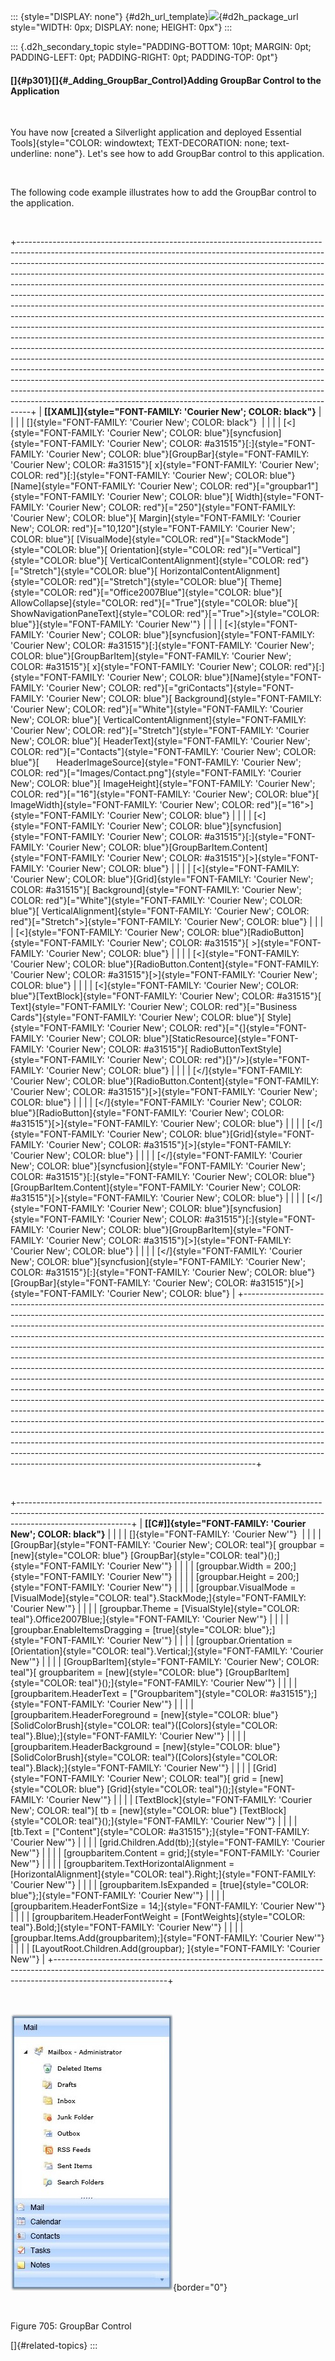 ::: {style="DISPLAY: none"}
[](ms-xhelp:///?Id=d2h_url_template){#d2h_url_template}![](!package_url!){#d2h_package_url style="WIDTH: 0px; DISPLAY: none; HEIGHT: 0px"}
:::

::: {.d2h_secondary_topic style="PADDING-BOTTOM: 10pt; MARGIN: 0pt; PADDING-LEFT: 0pt; PADDING-RIGHT: 0pt; PADDING-TOP: 0pt"}
#### []{#p301}[]{#_Adding_GroupBar_Control}Adding GroupBar Control to the Application

 

You have now [created a Silverlight application and deployed Essential Tools]{style="COLOR: windowtext; TEXT-DECORATION: none; text-underline: none"}. Let\'s see how to add GroupBar control to this application.

 

The following code example illustrates how to add the GroupBar control to the application.

 

+---------------------------------------------------------------------------------------------------------------------------------------------------------------------------------------------------------------------------------------------------------------------------------------------------------------------------------------------------------------------------------------------------------------------------------------------------------------------------------------------------------------------------------------------------------------------------------------------------------------------------------------------------------------------------------------------------------------------------------------------------------------------------------------------------------------------------------------------------------------------------------------------------------------------------------------------------------------------------------------------------------------------------------------------------------------------------------------------------------------------------------------------------------------------------------------------------------------------------------------------------------------------------------------------------+
| **[\[XAML\]]{style="FONT-FAMILY: 'Courier New'; COLOR: black"}**                                                                                                                                                                                                                                                                                                                                                                                                                                                                                                                                                                                                                                                                                                                                                                                                                                                                                                                                                                                                                                                                                                                                                                                                                                  |
|                                                                                                                                                                                                                                                                                                                                                                                                                                                                                                                                                                                                                                                                                                                                                                                                                                                                                                                                                                                                                                                                                                                                                                                                                                                                                                   |
| []{style="FONT-FAMILY: 'Courier New'; COLOR: black"}                                                                                                                                                                                                                                                                                                                                                                                                                                                                                                                                                                                                                                                                                                                                                                                                                                                                                                                                                                                                                                                                                                                                                                                                                                              |
|                                                                                                                                                                                                                                                                                                                                                                                                                                                                                                                                                                                                                                                                                                                                                                                                                                                                                                                                                                                                                                                                                                                                                                                                                                                                                                   |
| [\<]{style="FONT-FAMILY: 'Courier New'; COLOR: blue"}[syncfusion]{style="FONT-FAMILY: 'Courier New'; COLOR: #a31515"}[:]{style="FONT-FAMILY: 'Courier New'; COLOR: blue"}[GroupBar]{style="FONT-FAMILY: 'Courier New'; COLOR: #a31515"}[ x]{style="FONT-FAMILY: 'Courier New'; COLOR: red"}[:]{style="FONT-FAMILY: 'Courier New'; COLOR: blue"}[Name]{style="FONT-FAMILY: 'Courier New'; COLOR: red"}[=\"groupbar1\"]{style="FONT-FAMILY: 'Courier New'; COLOR: blue"}[ Width]{style="FONT-FAMILY: 'Courier New'; COLOR: red"}[=\"250\"]{style="FONT-FAMILY: 'Courier New'; COLOR: blue"}[ Margin]{style="FONT-FAMILY: 'Courier New'; COLOR: red"}[=\"10,120\"]{style="FONT-FAMILY: 'Courier New'; COLOR: blue"}[ [VisualMode]{style="COLOR: red"}[=\"StackMode\"]{style="COLOR: blue"}[ Orientation]{style="COLOR: red"}[=\"Vertical\"]{style="COLOR: blue"}[ VerticalContentAlignment]{style="COLOR: red"}[=\"Stretch\"]{style="COLOR: blue"}[ HorizontalContentAlignment]{style="COLOR: red"}[=\"Stretch\"]{style="COLOR: blue"}[ Theme]{style="COLOR: red"}[=\"Office2007Blue\"]{style="COLOR: blue"}[ AllowCollapse]{style="COLOR: red"}[=\"True\"]{style="COLOR: blue"}[ ShowNavigationPaneText]{style="COLOR: red"}[=\"True\"\>]{style="COLOR: blue"}]{style="FONT-FAMILY: 'Courier New'"} |
|                                                                                                                                                                                                                                                                                                                                                                                                                                                                                                                                                                                                                                                                                                                                                                                                                                                                                                                                                                                                                                                                                                                                                                                                                                                                                                   |
| [\<]{style="FONT-FAMILY: 'Courier New'; COLOR: blue"}[syncfusion]{style="FONT-FAMILY: 'Courier New'; COLOR: #a31515"}[:]{style="FONT-FAMILY: 'Courier New'; COLOR: blue"}[GroupBarItem]{style="FONT-FAMILY: 'Courier New'; COLOR: #a31515"}[ x]{style="FONT-FAMILY: 'Courier New'; COLOR: red"}[:]{style="FONT-FAMILY: 'Courier New'; COLOR: blue"}[Name]{style="FONT-FAMILY: 'Courier New'; COLOR: red"}[=\"griContacts\"]{style="FONT-FAMILY: 'Courier New'; COLOR: blue"}[ Background]{style="FONT-FAMILY: 'Courier New'; COLOR: red"}[=\"White\"]{style="FONT-FAMILY: 'Courier New'; COLOR: blue"}[ VerticalContentAlignment]{style="FONT-FAMILY: 'Courier New'; COLOR: red"}[=\"Stretch\"]{style="FONT-FAMILY: 'Courier New'; COLOR: blue"}[ HeaderText]{style="FONT-FAMILY: 'Courier New'; COLOR: red"}[=\"Contacts\"]{style="FONT-FAMILY: 'Courier New'; COLOR: blue"}[       HeaderImageSource]{style="FONT-FAMILY: 'Courier New'; COLOR: red"}[=\"Images/Contact.png\"]{style="FONT-FAMILY: 'Courier New'; COLOR: blue"}[ ImageHeight]{style="FONT-FAMILY: 'Courier New'; COLOR: red"}[=\"16\"]{style="FONT-FAMILY: 'Courier New'; COLOR: blue"}[ ImageWidth]{style="FONT-FAMILY: 'Courier New'; COLOR: red"}[=\"16\"\>]{style="FONT-FAMILY: 'Courier New'; COLOR: blue"}                |
|                                                                                                                                                                                                                                                                                                                                                                                                                                                                                                                                                                                                                                                                                                                                                                                                                                                                                                                                                                                                                                                                                                                                                                                                                                                                                                   |
| [\<]{style="FONT-FAMILY: 'Courier New'; COLOR: blue"}[syncfusion]{style="FONT-FAMILY: 'Courier New'; COLOR: #a31515"}[:]{style="FONT-FAMILY: 'Courier New'; COLOR: blue"}[GroupBarItem.Content]{style="FONT-FAMILY: 'Courier New'; COLOR: #a31515"}[\>]{style="FONT-FAMILY: 'Courier New'; COLOR: blue"}                                                                                                                                                                                                                                                                                                                                                                                                                                                                                                                                                                                                                                                                                                                                                                                                                                                                                                                                                                                          |
|                                                                                                                                                                                                                                                                                                                                                                                                                                                                                                                                                                                                                                                                                                                                                                                                                                                                                                                                                                                                                                                                                                                                                                                                                                                                                                   |
| [\<]{style="FONT-FAMILY: 'Courier New'; COLOR: blue"}[Grid]{style="FONT-FAMILY: 'Courier New'; COLOR: #a31515"}[ Background]{style="FONT-FAMILY: 'Courier New'; COLOR: red"}[=\"White\"]{style="FONT-FAMILY: 'Courier New'; COLOR: blue"}[ VerticalAlignment]{style="FONT-FAMILY: 'Courier New'; COLOR: red"}[=\"Stretch\"\>]{style="FONT-FAMILY: 'Courier New'; COLOR: blue"}                                                                                                                                                                                                                                                                                                                                                                                                                                                                                                                                                                                                                                                                                                                                                                                                                                                                                                                    |
|                                                                                                                                                                                                                                                                                                                                                                                                                                                                                                                                                                                                                                                                                                                                                                                                                                                                                                                                                                                                                                                                                                                                                                                                                                                                                                   |
| [\<]{style="FONT-FAMILY: 'Courier New'; COLOR: blue"}[RadioButton]{style="FONT-FAMILY: 'Courier New'; COLOR: #a31515"}[ \>]{style="FONT-FAMILY: 'Courier New'; COLOR: blue"}                                                                                                                                                                                                                                                                                                                                                                                                                                                                                                                                                                                                                                                                                                                                                                                                                                                                                                                                                                                                                                                                                                                      |
|                                                                                                                                                                                                                                                                                                                                                                                                                                                                                                                                                                                                                                                                                                                                                                                                                                                                                                                                                                                                                                                                                                                                                                                                                                                                                                   |
| [\<]{style="FONT-FAMILY: 'Courier New'; COLOR: blue"}[RadioButton.Content]{style="FONT-FAMILY: 'Courier New'; COLOR: #a31515"}[\>]{style="FONT-FAMILY: 'Courier New'; COLOR: blue"}                                                                                                                                                                                                                                                                                                                                                                                                                                                                                                                                                                                                                                                                                                                                                                                                                                                                                                                                                                                                                                                                                                               |
|                                                                                                                                                                                                                                                                                                                                                                                                                                                                                                                                                                                                                                                                                                                                                                                                                                                                                                                                                                                                                                                                                                                                                                                                                                                                                                   |
| [\<]{style="FONT-FAMILY: 'Courier New'; COLOR: blue"}[TextBlock]{style="FONT-FAMILY: 'Courier New'; COLOR: #a31515"}[ Text]{style="FONT-FAMILY: 'Courier New'; COLOR: red"}[=\"Business Cards\"]{style="FONT-FAMILY: 'Courier New'; COLOR: blue"}[ Style]{style="FONT-FAMILY: 'Courier New'; COLOR: red"}[=\"{]{style="FONT-FAMILY: 'Courier New'; COLOR: blue"}[StaticResource]{style="FONT-FAMILY: 'Courier New'; COLOR: #a31515"}[ RadioButtonTextStyle]{style="FONT-FAMILY: 'Courier New'; COLOR: red"}[}\"/\>]{style="FONT-FAMILY: 'Courier New'; COLOR: blue"}                                                                                                                                                                                                                                                                                                                                                                                                                                                                                                                                                                                                                                                                                                                              |
|                                                                                                                                                                                                                                                                                                                                                                                                                                                                                                                                                                                                                                                                                                                                                                                                                                                                                                                                                                                                                                                                                                                                                                                                                                                                                                   |
| [\</]{style="FONT-FAMILY: 'Courier New'; COLOR: blue"}[RadioButton.Content]{style="FONT-FAMILY: 'Courier New'; COLOR: #a31515"}[\>]{style="FONT-FAMILY: 'Courier New'; COLOR: blue"}                                                                                                                                                                                                                                                                                                                                                                                                                                                                                                                                                                                                                                                                                                                                                                                                                                                                                                                                                                                                                                                                                                              |
|                                                                                                                                                                                                                                                                                                                                                                                                                                                                                                                                                                                                                                                                                                                                                                                                                                                                                                                                                                                                                                                                                                                                                                                                                                                                                                   |
| [\</]{style="FONT-FAMILY: 'Courier New'; COLOR: blue"}[RadioButton]{style="FONT-FAMILY: 'Courier New'; COLOR: #a31515"}[\>]{style="FONT-FAMILY: 'Courier New'; COLOR: blue"}                                                                                                                                                                                                                                                                                                                                                                                                                                                                                                                                                                                                                                                                                                                                                                                                                                                                                                                                                                                                                                                                                                                      |
|                                                                                                                                                                                                                                                                                                                                                                                                                                                                                                                                                                                                                                                                                                                                                                                                                                                                                                                                                                                                                                                                                                                                                                                                                                                                                                   |
| [\</]{style="FONT-FAMILY: 'Courier New'; COLOR: blue"}[Grid]{style="FONT-FAMILY: 'Courier New'; COLOR: #a31515"}[\>]{style="FONT-FAMILY: 'Courier New'; COLOR: blue"}                                                                                                                                                                                                                                                                                                                                                                                                                                                                                                                                                                                                                                                                                                                                                                                                                                                                                                                                                                                                                                                                                                                             |
|                                                                                                                                                                                                                                                                                                                                                                                                                                                                                                                                                                                                                                                                                                                                                                                                                                                                                                                                                                                                                                                                                                                                                                                                                                                                                                   |
| [\</]{style="FONT-FAMILY: 'Courier New'; COLOR: blue"}[syncfusion]{style="FONT-FAMILY: 'Courier New'; COLOR: #a31515"}[:]{style="FONT-FAMILY: 'Courier New'; COLOR: blue"}[GroupBarItem.Content]{style="FONT-FAMILY: 'Courier New'; COLOR: #a31515"}[\>]{style="FONT-FAMILY: 'Courier New'; COLOR: blue"}                                                                                                                                                                                                                                                                                                                                                                                                                                                                                                                                                                                                                                                                                                                                                                                                                                                                                                                                                                                         |
|                                                                                                                                                                                                                                                                                                                                                                                                                                                                                                                                                                                                                                                                                                                                                                                                                                                                                                                                                                                                                                                                                                                                                                                                                                                                                                   |
| [\</]{style="FONT-FAMILY: 'Courier New'; COLOR: blue"}[syncfusion]{style="FONT-FAMILY: 'Courier New'; COLOR: #a31515"}[:]{style="FONT-FAMILY: 'Courier New'; COLOR: blue"}[GroupBarItem]{style="FONT-FAMILY: 'Courier New'; COLOR: #a31515"}[\>]{style="FONT-FAMILY: 'Courier New'; COLOR: blue"}                                                                                                                                                                                                                                                                                                                                                                                                                                                                                                                                                                                                                                                                                                                                                                                                                                                                                                                                                                                                 |
|                                                                                                                                                                                                                                                                                                                                                                                                                                                                                                                                                                                                                                                                                                                                                                                                                                                                                                                                                                                                                                                                                                                                                                                                                                                                                                   |
| [\</]{style="FONT-FAMILY: 'Courier New'; COLOR: blue"}[syncfusion]{style="FONT-FAMILY: 'Courier New'; COLOR: #a31515"}[:]{style="FONT-FAMILY: 'Courier New'; COLOR: blue"}[GroupBar]{style="FONT-FAMILY: 'Courier New'; COLOR: #a31515"}[\>]{style="FONT-FAMILY: 'Courier New'; COLOR: blue"}                                                                                                                                                                                                                                                                                                                                                                                                                                                                                                                                                                                                                                                                                                                                                                                                                                                                                                                                                                                                     |
+---------------------------------------------------------------------------------------------------------------------------------------------------------------------------------------------------------------------------------------------------------------------------------------------------------------------------------------------------------------------------------------------------------------------------------------------------------------------------------------------------------------------------------------------------------------------------------------------------------------------------------------------------------------------------------------------------------------------------------------------------------------------------------------------------------------------------------------------------------------------------------------------------------------------------------------------------------------------------------------------------------------------------------------------------------------------------------------------------------------------------------------------------------------------------------------------------------------------------------------------------------------------------------------------------+

 

+----------------------------------------------------------------------------------------------------------------------------------------------------------------------------------------+
| **[\[C#\]]{style="FONT-FAMILY: 'Courier New'; COLOR: black"}**                                                                                                                         |
|                                                                                                                                                                                        |
| []{style="FONT-FAMILY: 'Courier New'"}                                                                                                                                                 |
|                                                                                                                                                                                        |
| [GroupBar]{style="FONT-FAMILY: 'Courier New'; COLOR: teal"}[ groupbar = [new]{style="COLOR: blue"} [GroupBar]{style="COLOR: teal"}();]{style="FONT-FAMILY: 'Courier New'"}             |
|                                                                                                                                                                                        |
| [groupbar.Width = 200;]{style="FONT-FAMILY: 'Courier New'"}                                                                                                                            |
|                                                                                                                                                                                        |
| [groupbar.Height = 200;]{style="FONT-FAMILY: 'Courier New'"}                                                                                                                           |
|                                                                                                                                                                                        |
| [groupbar.VisualMode = [VisualMode]{style="COLOR: teal"}.StackMode;]{style="FONT-FAMILY: 'Courier New'"}                                                                               |
|                                                                                                                                                                                        |
| [groupbar.Theme = [VisualStyle]{style="COLOR: teal"}.Office2007Blue;]{style="FONT-FAMILY: 'Courier New'"}                                                                              |
|                                                                                                                                                                                        |
| [groupbar.EnableItemsDragging = [true]{style="COLOR: blue"};]{style="FONT-FAMILY: 'Courier New'"}                                                                                      |
|                                                                                                                                                                                        |
| [groupbar.Orientation = [Orientation]{style="COLOR: teal"}.Vertical;]{style="FONT-FAMILY: 'Courier New'"}                                                                              |
|                                                                                                                                                                                        |
| [GroupBarItem]{style="FONT-FAMILY: 'Courier New'; COLOR: teal"}[ groupbaritem = [new]{style="COLOR: blue"} [GroupBarItem]{style="COLOR: teal"}();]{style="FONT-FAMILY: 'Courier New'"} |
|                                                                                                                                                                                        |
| [groupbaritem.HeaderText = [\"Groupbaritem\"]{style="COLOR: #a31515"};]{style="FONT-FAMILY: 'Courier New'"}                                                                            |
|                                                                                                                                                                                        |
| [groupbaritem.HeaderForeground = [new]{style="COLOR: blue"} [SolidColorBrush]{style="COLOR: teal"}([Colors]{style="COLOR: teal"}.Blue);]{style="FONT-FAMILY: 'Courier New'"}           |
|                                                                                                                                                                                        |
| [groupbaritem.HeaderBackground = [new]{style="COLOR: blue"} [SolidColorBrush]{style="COLOR: teal"}([Colors]{style="COLOR: teal"}.Black);]{style="FONT-FAMILY: 'Courier New'"}          |
|                                                                                                                                                                                        |
| [Grid]{style="FONT-FAMILY: 'Courier New'; COLOR: teal"}[ grid = [new]{style="COLOR: blue"} [Grid]{style="COLOR: teal"}();]{style="FONT-FAMILY: 'Courier New'"}                         |
|                                                                                                                                                                                        |
| [TextBlock]{style="FONT-FAMILY: 'Courier New'; COLOR: teal"}[ tb = [new]{style="COLOR: blue"} [TextBlock]{style="COLOR: teal"}();]{style="FONT-FAMILY: 'Courier New'"}                 |
|                                                                                                                                                                                        |
| [tb.Text = [\"Content\"]{style="COLOR: #a31515"};]{style="FONT-FAMILY: 'Courier New'"}                                                                                                 |
|                                                                                                                                                                                        |
| [grid.Children.Add(tb);]{style="FONT-FAMILY: 'Courier New'"}                                                                                                                           |
|                                                                                                                                                                                        |
| [groupbaritem.Content = grid;]{style="FONT-FAMILY: 'Courier New'"}                                                                                                                     |
|                                                                                                                                                                                        |
| [groupbaritem.TextHorizontalAlignment = [HorizontalAlignment]{style="COLOR: teal"}.Right;]{style="FONT-FAMILY: 'Courier New'"}                                                         |
|                                                                                                                                                                                        |
| [groupbaritem.IsExpanded = [true]{style="COLOR: blue"};]{style="FONT-FAMILY: 'Courier New'"}                                                                                           |
|                                                                                                                                                                                        |
| [groupbaritem.HeaderFontSize = 14;]{style="FONT-FAMILY: 'Courier New'"}                                                                                                                |
|                                                                                                                                                                                        |
| [groupbaritem.HeaderFontWeight = [FontWeights]{style="COLOR: teal"}.Bold;]{style="FONT-FAMILY: 'Courier New'"}                                                                         |
|                                                                                                                                                                                        |
| [groupbar.Items.Add(groupbaritem);]{style="FONT-FAMILY: 'Courier New'"}                                                                                                                |
|                                                                                                                                                                                        |
| [LayoutRoot.Children.Add(groupbar); ]{style="FONT-FAMILY: 'Courier New'"}                                                                                                              |
+----------------------------------------------------------------------------------------------------------------------------------------------------------------------------------------+

 

![](../ImagesExt/image261_621.jpg){border="0"}

 

Figure 705: GroupBar Control

[]{#related-topics}
:::
